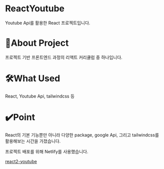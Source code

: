 # ReactYoutube
Youtube Api를 활용한 React 프로젝트입니다.

# 🔎About Project
프로젝트 기반 프론트엔드 과정의 리액트 커리큘럼 중 하나입니다.

# 🛠️What Used
React, Youtube Api, tailwindcss 등

# ✔️Point
React의 기본 기능뿐만 아니라 다양한 package, google Api, 그리고 tailwindcss를 활용해보는 시간을 가졌습니다.

프로젝트 배포를 위해 Netlify를 사용했습니다.

[react2-youtube](https://react2-youtube.netlify.app/)
